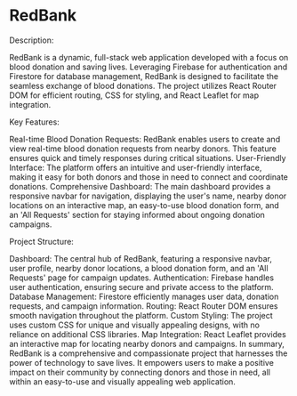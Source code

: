 
# RedBank

 Description:

RedBank is a dynamic, full-stack web application developed with a focus on blood donation and saving lives. Leveraging Firebase for authentication and Firestore for database management, RedBank is designed to facilitate the seamless exchange of blood donations. The project utilizes React Router DOM for efficient routing, CSS for styling, and React Leaflet for map integration.

Key Features:

Real-time Blood Donation Requests: RedBank enables users to create and view real-time blood donation requests from nearby donors. This feature ensures quick and timely responses during critical situations.
User-Friendly Interface: The platform offers an intuitive and user-friendly interface, making it easy for both donors and those in need to connect and coordinate donations.
Comprehensive Dashboard: The main dashboard provides a responsive navbar for navigation, displaying the user's name, nearby donor locations on an interactive map, an easy-to-use blood donation form, and an 'All Requests' section for staying informed about ongoing donation campaigns.

Project Structure:

Dashboard: The central hub of RedBank, featuring a responsive navbar, user profile, nearby donor locations, a blood donation form, and an 'All Requests' page for campaign updates.
Authentication: Firebase handles user authentication, ensuring secure and private access to the platform.
Database Management: Firestore efficiently manages user data, donation requests, and campaign information.
Routing: React Router DOM ensures smooth navigation throughout the platform.
Custom Styling: The project uses custom CSS for unique and visually appealing designs, with no reliance on additional CSS libraries.
Map Integration: React Leaflet provides an interactive map for locating nearby donors and campaigns.
In summary, RedBank is a comprehensive and compassionate project that harnesses the power of technology to save lives. It empowers users to make a positive impact on their community by connecting donors and those in need, all within an easy-to-use and visually appealing web application.

